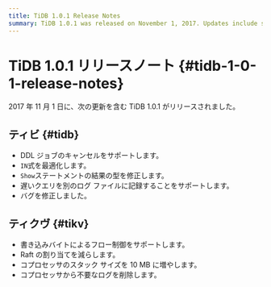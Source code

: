 ```yaml
---
title: TiDB 1.0.1 Release Notes
summary: TiDB 1.0.1 was released on November 1, 2017. Updates include support for canceling DDL Job, optimizing the `IN` expression, correcting the result type of the `Show` statement, supporting log slow query into a separate log file, and fixing bugs. TiKV now supports flow control with write bytes, reduces Raft allocation, increases coprocessor stack size to 10MB, and removes the useless log from the coprocessor.
---
```


# TiDB 1.0.1 リリースノート {#tidb-1-0-1-release-notes}

2017 年 11 月 1 日に、次の更新を含む TiDB 1.0.1 がリリースされました。

## ティビ {#tidb}

-   DDL ジョブのキャンセルをサポートします。
-   `IN`式を最適化します。
-   `Show`ステートメントの結果の型を修正します。
-   遅いクエリを別のログ ファイルに記録することをサポートします。
-   バグを修正しました。

## ティクヴ {#tikv}

-   書き込みバイトによるフロー制御をサポートします。
-   Raft の割り当てを減らします。
-   コプロセッサのスタック サイズを 10 MB に増やします。
-   コプロセッサから不要なログを削除します。

